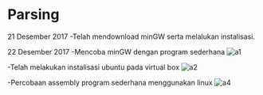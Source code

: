 # Parsing
21 Desember 2017
-Telah mendownload minGW serta melalukan instalisasi.

22 Desember 2017
-Mencoba minGW dengan program sederhana
![a1](https://user-images.githubusercontent.com/32188146/34299158-0b36dd3e-e754-11e7-96ec-9df1ce9a930e.png)

-Telah melakukan instalisasi ubuntu pada virtual box 
![a2](https://user-images.githubusercontent.com/32188146/34299103-b65cecea-e753-11e7-841c-13ac30278a7a.jpg)

-Percobaan assembly program sederhana menggunakan linux
![a4](https://user-images.githubusercontent.com/32188146/34303110-9194884c-e766-11e7-9791-949c7dd47038.jpg)
